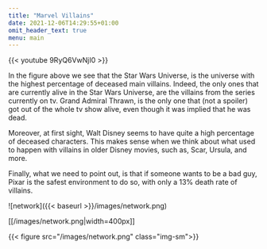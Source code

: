 ```yaml
---
title: "Marvel Villains"
date: 2021-12-06T14:29:55+01:00
omit_header_text: true
menu: main
---
```


{{< youtube 9RyQ6VwNjI0 >}}

In the figure above we see that the Star Wars Universe, is the universe with the highest percentage of deceased main villains. Indeed, the only ones that are currently alive in the Star Wars Universe, are the villains from the series currently on tv. Grand Admiral Thrawn, is the only one that (not a spoiler) got out of the whole tv show alive, even though it was implied that he was dead.

Moreover, at first sight, Walt Disney seems to have quite a high percentage of deceased characters. This makes sense when we think about what used to happen with villains in older Disney movies, such as, Scar, Ursula, and more.

Finally, what we need to point out, is that if someone wants to be a bad guy, Pixar is the safest environment to do so, with only a 13% death rate of villains.



![network]({{< baseurl >}}/images/network.png)


[[/images/network.png|width=400px]]


{{< figure src="/images/network.png" class="img-sm">}}


